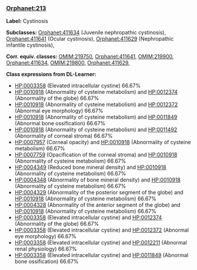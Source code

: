 
### [Orphanet:213](http://www.orpha.net/ORDO/Orphanet_213)
**Label:** Cystinosis

**Subclasses:** [Orphanet:411634](http://www.orpha.net/ORDO/Orphanet_411634) (Juvenile nephropathic cystinosis), [Orphanet:411641](http://www.orpha.net/ORDO/Orphanet_411641) (Ocular cystinosis), [Orphanet:411629](http://www.orpha.net/ORDO/Orphanet_411629) (Nephropathic infantile cystinosis), 

**Corr. equiv. classes:** [OMIM:219750](http://purl.obolibrary.org/obo/OMIM_219750), [Orphanet:411641](http://www.orpha.net/ORDO/Orphanet_411641), [OMIM:219900](http://purl.obolibrary.org/obo/OMIM_219900), [Orphanet:411634](http://www.orpha.net/ORDO/Orphanet_411634), [OMIM:219800](http://purl.obolibrary.org/obo/OMIM_219800), [Orphanet:411629](http://www.orpha.net/ORDO/Orphanet_411629), 

**Class expressions from DL-Learner:**

- [HP:0003358](http://purl.obolibrary.org/obo/HP_0003358) (Elevated intracellular cystine) 66.67%
- [HP:0010918](http://purl.obolibrary.org/obo/HP_0010918) (Abnormality of cysteine metabolism) and [HP:0012374](http://purl.obolibrary.org/obo/HP_0012374) (Abnormality of the globe) 66.67%
- [HP:0010918](http://purl.obolibrary.org/obo/HP_0010918) (Abnormality of cysteine metabolism) and [HP:0012372](http://purl.obolibrary.org/obo/HP_0012372) (Abnormal eye morphology) 66.67%
- [HP:0010918](http://purl.obolibrary.org/obo/HP_0010918) (Abnormality of cysteine metabolism) and [HP:0011849](http://purl.obolibrary.org/obo/HP_0011849) (Abnormal bone ossification) 66.67%
- [HP:0010918](http://purl.obolibrary.org/obo/HP_0010918) (Abnormality of cysteine metabolism) and [HP:0011492](http://purl.obolibrary.org/obo/HP_0011492) (Abnormality of corneal stroma) 66.67%
- [HP:0007957](http://purl.obolibrary.org/obo/HP_0007957) (Corneal opacity) and [HP:0010918](http://purl.obolibrary.org/obo/HP_0010918) (Abnormality of cysteine metabolism) 66.67%
- [HP:0007759](http://purl.obolibrary.org/obo/HP_0007759) (Opacification of the corneal stroma) and [HP:0010918](http://purl.obolibrary.org/obo/HP_0010918) (Abnormality of cysteine metabolism) 66.67%
- [HP:0004349](http://purl.obolibrary.org/obo/HP_0004349) (Reduced bone mineral density) and [HP:0010918](http://purl.obolibrary.org/obo/HP_0010918) (Abnormality of cysteine metabolism) 66.67%
- [HP:0004348](http://purl.obolibrary.org/obo/HP_0004348) (Abnormality of bone mineral density) and [HP:0010918](http://purl.obolibrary.org/obo/HP_0010918) (Abnormality of cysteine metabolism) 66.67%
- [HP:0004329](http://purl.obolibrary.org/obo/HP_0004329) (Abnormality of the posterior segment of the globe) and [HP:0010918](http://purl.obolibrary.org/obo/HP_0010918) (Abnormality of cysteine metabolism) 66.67%
- [HP:0004328](http://purl.obolibrary.org/obo/HP_0004328) (Abnormality of the anterior segment of the globe) and [HP:0010918](http://purl.obolibrary.org/obo/HP_0010918) (Abnormality of cysteine metabolism) 66.67%
- [HP:0003358](http://purl.obolibrary.org/obo/HP_0003358) (Elevated intracellular cystine) and [HP:0012374](http://purl.obolibrary.org/obo/HP_0012374) (Abnormality of the globe) 66.67%
- [HP:0003358](http://purl.obolibrary.org/obo/HP_0003358) (Elevated intracellular cystine) and [HP:0012372](http://purl.obolibrary.org/obo/HP_0012372) (Abnormal eye morphology) 66.67%
- [HP:0003358](http://purl.obolibrary.org/obo/HP_0003358) (Elevated intracellular cystine) and [HP:0012211](http://purl.obolibrary.org/obo/HP_0012211) (Abnormal renal physiology) 66.67%
- [HP:0003358](http://purl.obolibrary.org/obo/HP_0003358) (Elevated intracellular cystine) and [HP:0011849](http://purl.obolibrary.org/obo/HP_0011849) (Abnormal bone ossification) 66.67%


